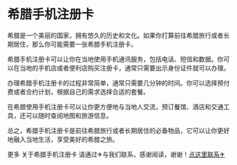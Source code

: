 # 希腊手机注册卡

希腊是一个美丽的国家，拥有悠久的历史和文化。如果你打算前往希腊旅行或者长期居住，那么你可能需要一张希腊手机注册卡。

希腊手机注册卡可以让你在当地使用手机通讯服务，包括电话、短信和数据。你可以在当地的手机店或者便利店购买注册卡，通常只需要出示身份证件就可以办理。

办理希腊手机注册卡的过程非常简单，通常只需要几分钟的时间。你可以选择预付费或者合约计划，根据自己的需求选择合适的套餐。

在希腊使用手机注册卡可以让你更方便地与当地人交流，预订餐馆、酒店和交通工具，还可以随时查阅地图和旅游信息。

总之，希腊手机注册卡是前往希腊旅行或者长期居住的必备物品，它可以让你更好地融入当地生活，享受美好的希腊之旅。

更多 关于希腊手机注册卡 请通过✈与我们联系，感谢阅读，谢谢！[点这里联系✈](https://a.k02.cc)
